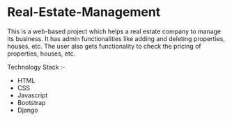 # Real-Estate-Management

This is a web-based project which helps a real estate company to manage its business. 
It has admin functionalities like adding and deleting properties, houses, etc. 
The user also gets functionality to check the pricing of properties, houses, etc.

Technology Stack :-

* HTML
* CSS
* Javascript
* Bootstrap
* Django
